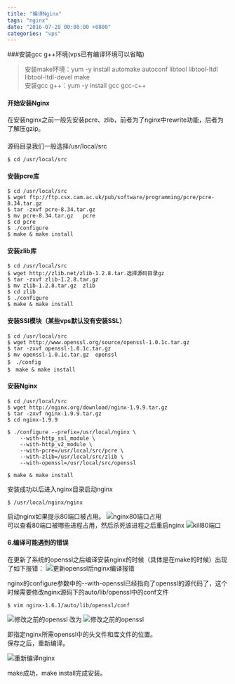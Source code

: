 ```yaml
---
title: "编译Nginx"
tags: "nginx"
date: "2016-07-28 00:00:00 +0800"
categories: "vps"
---
```


###安装gcc g++环境(vps已有编译环境可以省略)

>安装make环境：yum -y install automake autoconf libtool libtool-ltdl  libtool-ltdl-devel make  
>安装gcc g++：yum -y install gcc gcc-c++  

<!--more--> 

#### 开始安装Nginx
在安装nginx之前一般先安装pcre、zlib，前者为了nginx中rewrite功能，后者为了解压gzip。


#### 
源码目录我们一般选择/usr/local/src  

```
$ cd /usr/local/src
```

#### 安装pcre库

```
$ cd /usr/local/src
$ wget ftp://ftp.csx.cam.ac.uk/pub/software/programming/pcre/pcre-8.34.tar.gz
$ tar -zxvf pcre-8.34.tar.gz
$ mv pcre-8.34.tar.gz   pcre
$ cd pcre
$ ./configure
$ make & make install
```

#### 安装zlib库

```
$ cd /usr/local/src
$ wget http://zlib.net/zlib-1.2.8.tar.选择源码目录gz
$ tar -zxvf zlib-1.2.8.tar.gz
$ mv zlib-1.2.8.tar.gz  zlib
$ cd zlib
$ ./configure
$ make & make install
```

#### 安装SSl模块（某些vps默认没有安装SSL）

```
$ cd /usr/local/src
$ wget http://www.openssl.org/source/openssl-1.0.1c.tar.gz
$ tar -zxvf openssl-1.0.1c.tar.gz
$ mv openssl-1.0.1c.tar.gz  openssl
$　./config
$　make & make install
```

#### 安装Nginx

```
$ cd /usr/local/src
$ wget http://nginx.org/download/nginx-1.9.9.tar.gz
$ tar -zxvf nginx-1.9.9.tar.gz
$ cd nginx-1.9.9

$ ./configure --prefix=/usr/local/nginx \
	--with-http_ssl_module \
	--with-http_v2_module \
	--with-pcre=/usr/local/src/pcre \
	--with-zlib=/usr/local/src/zlib \
	--with-openssl=/usr/local/src/openssl

$ make & make install
```

安装成功以后进入nginx目录启动nginx
		
```
$ /usr/local/nginx/nginx
```

启动nginx如果提示80端口被占用。
![nginx80端口占用](https://olef5l6y5.qnssl.com/nginx80bind.png?imageView2/0/q/75|watermark/2/text/U3VuJ3MgQmxvZw==/font/5a6L5L2T/fontsize/280/fill/I0Y2MEU1Mg==/dissolve/100/gravity/SouthEast/dx/10/dy/10|imageslim)  
可以查看80端口被哪些进程占用，然后杀死该进程之后重启nginx
![kill80端口](https://olef5l6y5.qnssl.com/kill80.png?imageView2/0/q/75|watermark/2/text/U3VuJ3MgQmxvZw==/font/5a6L5L2T/fontsize/280/fill/I0Y2MEU1Mg==/dissolve/100/gravity/SouthEast/dx/10/dy/10|imageslim)  

#### 6.编译可能遇到的错误
在更新了系统的openssl之后编译安装nginx的时候（具体是在make的时候）出现了如下报错： 
![更新openssl后nginx编译报错](https://olef5l6y5.qnssl.com/update-openssl-nginx-make-error.png?imageView2/0/q/75|watermark/2/text/U3VuJ3MgQmxvZw==/font/5a6L5L2T/fontsize/280/fill/I0Y2MEU1Mg==/dissolve/100/gravity/SouthEast/dx/10/dy/10|imageslim)  

nginx的configure参数中的--with-openssl已经指向了openssl的源代码了，这个时候需要修改nginx源码下的auto/lib/openssl中的conf文件  
		
```
$ vim nginx-1.6.1/auto/lib/openssl/conf
```

![修改之前的openssl](https://olef5l6y5.qnssl.com/openssl-config-old.png?imageView2/0/q/75|watermark/2/text/U3VuJ3MgQmxvZw==/font/5a6L5L2T/fontsize/280/fill/I0Y2MEU1Mg==/dissolve/100/gravity/SouthEast/dx/10/dy/10|imageslim)
改为
![修改之前的openssl](https://olef5l6y5.qnssl.com/openssl-new.png?imageView2/0/q/75|watermark/2/text/U3VuJ3MgQmxvZw==/font/5a6L5L2T/fontsize/280/fill/I0Y2MEU1Mg==/dissolve/100/gravity/SouthEast/dx/10/dy/10|imageslim)

即指定nginx所需openssl中的头文件和库文件的位置。  
保存之后，重新编译。

![重新编译nginx](https://olef5l6y5.qnssl.com/remake-nginx.png?imageView2/0/q/75|watermark/2/text/U3VuJ3MgQmxvZw==/font/5a6L5L2T/fontsize/280/fill/I0Y2MEU1Mg==/dissolve/100/gravity/SouthEast/dx/10/dy/10|imageslim)

 make成功，make install完成安装。